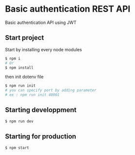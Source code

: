 # Basic authentication REST API

Basic authentication API using JWT

## Start project

Start by installing every node modules

```sh
$ npm i
# Or
$ npm install
```

then init dotenv file

```sh
$ npm run init
# you can specify port by adding parameter
# ex : npm run init 40001
```

## Starting developpment

```sh
$ npm run dev
```

## Starting for production

```sh
$ npm start
```
